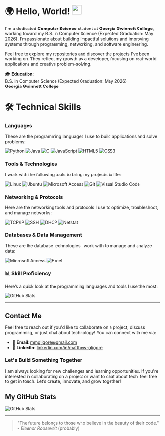 # 🌍 **Hello, World!** <img src="https://media.giphy.com/media/hvRJCLFzcasrR4ia7z/giphy.gif" width="30px">

I'm a dedicated **Computer Science** student at **Georgia Gwinnett College**, working toward my B.S. in Computer Science (Expected Graduation: May 2026). I’m passionate about building impactful solutions and improving systems through programming, networking, and software engineering.

Feel free to explore my repositories and discover the projects I've been working on. They reflect my growth as a developer, focusing on real-world applications and creative problem-solving.


🎓 **Education**:  
  B.S. in Computer Science (Expected Graduation: May 2026)  
  **Georgia Gwinnett College**
  

# 🛠️ **Technical Skills**

### **Languages**  
These are the programming languages I use to build applications and solve problems:

![Python](https://img.shields.io/badge/Python-%23F7F7F7?style=for-the-badge&logo=python&logoColor=3776AB)
![Java](https://img.shields.io/badge/Java-%23F7F7F7?style=for-the-badge&logo=java&logoColor=007396)
![C](https://img.shields.io/badge/C-%23F7F7F7?style=for-the-badge&logo=c&logoColor=A8B9CC)
![JavaScript](https://img.shields.io/badge/JavaScript-%23F7F7F7?style=for-the-badge&logo=javascript&logoColor=F7DF1E)
![HTML5](https://img.shields.io/badge/HTML5-%23F7F7F7?style=for-the-badge&logo=html5&logoColor=E34F26)
![CSS3](https://img.shields.io/badge/CSS3-%23F7F7F7?style=for-the-badge&logo=css3&logoColor=1572B6)

### **Tools & Technologies**  
I work with the following tools to bring my projects to life:

![Linux](https://img.shields.io/badge/Linux-%23F7F7F7?style=for-the-badge&logo=linux&logoColor=FCC624)
![Ubuntu](https://img.shields.io/badge/Ubuntu-%23F7F7F7?style=for-the-badge&logo=ubuntu&logoColor=E95420)
![Microsoft Access](https://img.shields.io/badge/Microsoft_Access-%23F7F7F7?style=for-the-badge&logo=microsoft-access&logoColor=2674C7)
![Git](https://img.shields.io/badge/Git-%23F7F7F7?style=for-the-badge&logo=git&logoColor=F05032)
![Visual Studio Code](https://img.shields.io/badge/VS_Code-%23F7F7F7?style=for-the-badge&logo=visualstudiocode&logoColor=007ACC)

### **Networking & Protocols**  
Here are the networking tools and protocols I use to optimize, troubleshoot, and manage networks:

![TCP/IP](https://img.shields.io/badge/TCP/IP-%23F7F7F7?style=for-the-badge&logo=internet-explorer&logoColor=00A4E4)
![SSH](https://img.shields.io/badge/SSH-%23F7F7F7?style=for-the-badge&logo=ssh&logoColor=4EAA25)
![DHCP](https://img.shields.io/badge/DHCP-%23F7F7F7?style=for-the-badge&logo=internet-explorer&logoColor=0066CC)
![Netstat](https://img.shields.io/badge/Netstat-%23F7F7F7?style=for-the-badge&logo=internet-explorer&logoColor=0066CC)

### **Databases & Data Management**  
These are the database technologies I work with to manage and analyze data:

![Microsoft Access](https://img.shields.io/badge/Microsoft_Access-%23F7F7F7?style=for-the-badge&logo=microsoft-access&logoColor=2674C7)
![Excel](https://img.shields.io/badge/Microsoft_Excel-%23F7F7F7?style=for-the-badge&logo=microsoft-excel&logoColor=217346)

### 📊 **Skill Proficiency**

Here’s a quick look at the programming languages and tools I use the most:

![GitHub Stats](https://github-readme-stats.vercel.app/api/top-langs/?username=MatthewGligore&layout=compact&hide_title=true&bg_color=ffffff&card_width=320)

---

## Contact Me

Feel free to reach out if you'd like to collaborate on a project, discuss programming, or just chat about technology! You can connect with me via:

- 📧 **Email**: [mmgligore@gmail.com](mailto:mmgligore@gmail.com)
- 🔗 **LinkedIn**: [linkedin.com/in/matthew-gligore](https://www.linkedin.com/in/matthew-gligore/)

### Let's Build Something Together

I am always looking for new challenges and learning opportunities. If you're interested in collaborating on a project or want to chat about tech, feel free to get in touch. Let’s create, innovate, and grow together!

## My GitHub Stats

![GitHub Stats](https://github-readme-stats.vercel.app/api?username=MatthewGligore&show_icons=true&hide_title=true&count_private=true&hide=prs)

---

> "The future belongs to those who believe in the beauty of their code." - *Eleanor Roosevelt* (probably)


